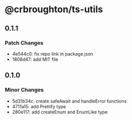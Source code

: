 # @crbroughton/ts-utils

## 0.1.1

### Patch Changes

- 4e544c0: fix repo link in package.json
- 1808d47: add MIT file

## 0.1.0

### Minor Changes

- 5d31b34c: create safeAwait and handleError functions
- 4711a15: add Prettify type
- 280e117: add createEnum and EnumLike type
